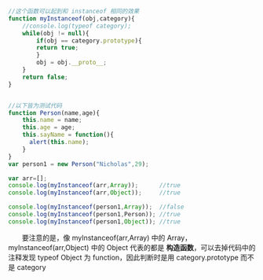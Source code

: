 ```javascript
//这个函数可以起到和 instanceof 相同的效果
function myInstanceof(obj,category){
    //console.log(typeof category);
    while(obj != null){
        if(obj == category.prototype){
	    return true;
        }
        obj = obj.__proto__;
    }
    return false;
}


//以下皆为测试代码
function Person(name,age){
    this.name = name;
    this.age = age;
    this.sayName = function(){
      alert(this.name);
    }
}
var person1 = new Person("Nicholas",29);

var arr=[];
console.log(myInstanceof(arr,Array));      //true
console.log(myInstanceof(arr,Object));     //true

console.log(myInstanceof(person1,Array));  //false
console.log(myInstanceof(person1,Person)); //true
console.log(myInstanceof(person1,Object)); //true

```
　　要注意的是，像 myInstanceof(arr,Array) 中的 Array，myInstanceof(arr,Object) 中的 Object 代表的都是 **构造函数**，可以去掉代码中的注释发现 typeof Object 为 function，因此判断时是用 category.prototype 而不是 category
